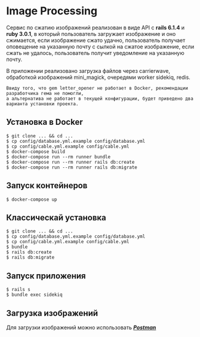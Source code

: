 # Image Processing

Cервис по сжатию изображений реализован в виде API с **rails 6.1.4** и **ruby 3.0.1**, 
в который пользователь загружает изображение и оно сжимается, если изображение сжато удачно, пользователь
 получает оповещение на указанную почту с сылкой на сжатое изображение, если сжать не удалось, пользователь получит уведомление на
 указанную почту.

В приложении реализовано загрузка файлов через carrierwave, обработкой изображений mini_magick,
очередями worker sidekiq, redis.
```
Ввиду того, что gem letter_opener не работает в Docker, рекомендации разработчика гема не помогли, 
а альтернатива не работает в текущей конфигурации, будет приведено два варианта установки проекта.
```
## Установка в Docker
```
$ git clone ... && cd ...
$ cp config/database.yml.example config/database.yml
$ cp config/cable.yml.example config/cable.yml
$ docker-compose build
$ docker-compose run --rm runner bundle
$ docker-compose run --rm runner rails db:create
$ docker-compose run --rm runner rails db:migrate
```
## Запуск контейнеров
`$ docker-compose up`

## Классическай установка
```
$ git clone ... && cd ...
$ cp config/database.yml.example config/database.yml
$ cp config/cable.yml.example config/cable.yml
$ bundle
$ rails db:create
$ rails db:migrate
```
## Запуск приложения
```
$ rails s
$ bundle exec sidekiq
```

## Загрузка изображений
Для загрузки изображений можно использовать ***[Postman][1]***



[1]: https://www.postman.com/
